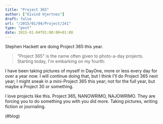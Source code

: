 ```yaml
---
title: "Project 365"
author: ["Eivind Hjertnes"]
draft: false
url: "/2015/01/04/Project/241"
type: "post"
date: 2015-01-04T01:00:00+01:00
---
```


Stephen Hackett are doing Project 365 this year.

> "Project 365" is the name often given to photo-a-day projects.
> Starting today, I'm embarking on my fourth:

I have been taking pictures of myself in DayOne, more or less every day
for over a year now. I will continue doing that, but I think I'll do
Project 365 next year; I might sneak in a mini-Project 365 this year;
not for the full year, but maybe a Project 30 or something.

I love projects like this. Project 365, NANOWRIMO, NAJOWRIMO. They are
forcing you to do something you with you did more. Taking pictures,
writing fiction or journaling.

(#blog)

